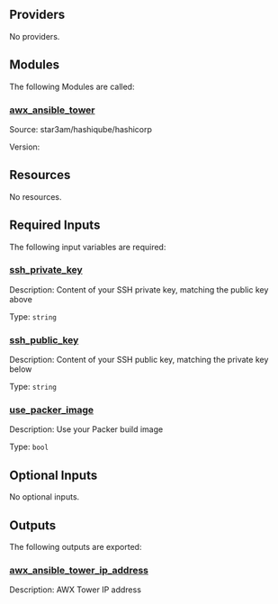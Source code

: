 ## Providers

No providers.

## Modules

The following Modules are called:

### <a name="module_awx_ansible_tower"></a> [awx_ansible_tower](#module_awx_ansible_tower)

Source: star3am/hashiqube/hashicorp

Version:

## Resources

No resources.

## Required Inputs

The following input variables are required:

### <a name="input_ssh_private_key"></a> [ssh_private_key](#input_ssh_private_key)

Description: Content of your SSH private key, matching the public key above

Type: `string`

### <a name="input_ssh_public_key"></a> [ssh_public_key](#input_ssh_public_key)

Description: Content of your SSH public key, matching the private key below

Type: `string`

### <a name="input_use_packer_image"></a> [use_packer_image](#input_use_packer_image)

Description: Use your Packer build image

Type: `bool`

## Optional Inputs

No optional inputs.

## Outputs

The following outputs are exported:

### <a name="output_awx_ansible_tower_ip_address"></a> [awx_ansible_tower_ip_address](#output_awx_ansible_tower_ip_address)

Description: AWX Tower IP address
